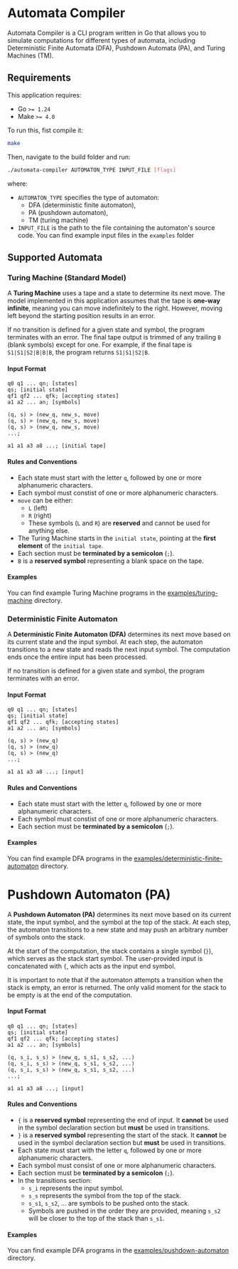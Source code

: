 # Automata Compiler

Automata Compiler is a CLI program written in Go that allows you to simulate computations for different types of automata, including Deterministic Finite Automata (DFA), Pushdown Automata (PA), and Turing Machines (TM).

## Requirements

This application requires:

- Go `>= 1.24`
- Make `>= 4.0`

To run this, fist compile it:
```bash
make
```

Then, navigate to the build folder and run:

```bash
./automata-compiler AUTOMATON_TYPE INPUT_FILE [flags]
```
where:
- `AUTOMATON_TYPE` specifies the type of automaton:
   - DFA (deterministic finite automaton), 
   - PA (pushdown automaton), 
   - TM (turing machine)
- `INPUT_FILE` is the path to the file containing the automaton's source code. You can find example input files in the `examples` folder

## Supported Automata

### Turing Machine (Standard Model)

A **Turing Machine** uses a tape and a state to determine its next move. The model implemented in this application assumes that the tape is **one-way infinite**, meaning you can move indefinitely to the right. However, moving left beyond the starting position results in an error.

If no transition is defined for a given state and symbol, the program terminates with an error. The final tape output is trimmed of any trailing `B` (blank symbols) except for one. For example, if the final tape is `S1|S1|S2|B|B|B`, the program returns `S1|S1|S2|B`.

#### Input Format

```
q0 q1 ... qn; [states]
qs; [initial state]
qf1 qf2 ... qfk; [accepting states]
a1 a2 ... an; [symbols]

(q, s) > (new_q, new_s, move)
(q, s) > (new_q, new_s, move)
(q, s) > (new_q, new_s, move)
...;

a1 a1 a3 a8 ...; [initial tape]
```

#### Rules and Conventions
- Each state must start with the letter `q`, followed by one or more alphanumeric characters.
- Each symbol must constist of one or more alphanumeric characters.
- `move` can be either:
  - `L` (left)
  - `R` (right)
  - These symbols (`L` and `R`) are **reserved** and cannot be used for anything else.
- The Turing Machine starts in the `initial state`, pointing at the **first element** of the `initial tape`.
- Each section must be **terminated by a semicolon** (`;`).
- `B` is a **reserved symbol** representing a blank space on the tape.

#### Examples

You can find example Turing Machine programs in the [examples/turing-machine](examples/turing-machine) directory.

### Deterministic Finite Automaton

A **Deterministic Finite Automaton (DFA)** determines its next move based on its current state and the input symbol. At each step, the automaton transitions to a new state and reads the next input symbol. The computation ends once the entire input has been processed.

If no transition is defined for a given state and symbol, the program terminates with an error.

#### Input Format

```
q0 q1 ... qn; [states]
qs; [initial state]
qf1 qf2 ... qfk; [accepting states]
a1 a2 ... an; [symbols]

(q, s) > (new_q)
(q, s) > (new_q)
(q, s) > (new_q)
...;

a1 a1 a3 a8 ...; [input]
```

#### Rules and Conventions
- Each state must start with the letter `q`, followed by one or more alphanumeric characters.
- Each symbol must constist of one or more alphanumeric characters.
- Each section must be **terminated by a semicolon** (`;`).

#### Examples

You can find example DFA programs in the [examples/deterministic-finite-automaton](examples/deterministic-finite-automaton) directory.

# Pushdown Automaton (PA)

A **Pushdown Automaton (PA)** determines its next move based on its current state, the input symbol, and the symbol at the top of the stack. At each step, the automaton transitions to a new state and may push an arbitrary number of symbols onto the stack.

At the start of the computation, the stack contains a single symbol (`}`), which serves as the stack start symbol. The user-provided input is concatenated with `{`, which acts as the input end symbol.

It is important to note that if the automaton attempts a transition when the stack is empty, an error is returned. The only valid moment for the stack to be empty is at the end of the computation.

#### Input Format

```
q0 q1 ... qn; [states]
qs; [initial state]
qf1 qf2 ... qfk; [accepting states]
a1 a2 ... an; [symbols]

(q, s_i, s_s) > (new_q, s_s1, s_s2, ...)
(q, s_i, s_s) > (new_q, s_s1, s_s2, ...)
(q, s_i, s_s) > (new_q, s_s1, s_s2, ...)
...;

a1 a1 a3 a8 ...; [input]
```

#### Rules and Conventions

- `{` is a **reserved symbol** representing the end of input. It **cannot** be used in the symbol declaration section but **must** be used in transitions.
- `}` is a **reserved symbol** representing the start of the stack. It **cannot** be used in the symbol declaration section but **must** be used in transitions.
- Each state must start with the letter `q`, followed by one or more alphanumeric characters.
- Each symbol must consist of one or more alphanumeric characters.
- Each section must be **terminated by a semicolon** (`;`).
- In the transitions section:
  - `s_i` represents the input symbol.
  - `s_s` represents the symbol from the top of the stack.
  - `s_s1`, `s_s2`, ... are symbols to be pushed onto the stack.
  - Symbols are pushed in the order they are provided, meaning `s_s2` will be closer to the top of the stack than `s_s1`.

#### Examples

You can find example DFA programs in the [examples/pushdown-automaton](examples/pushdown-automaton) directory.